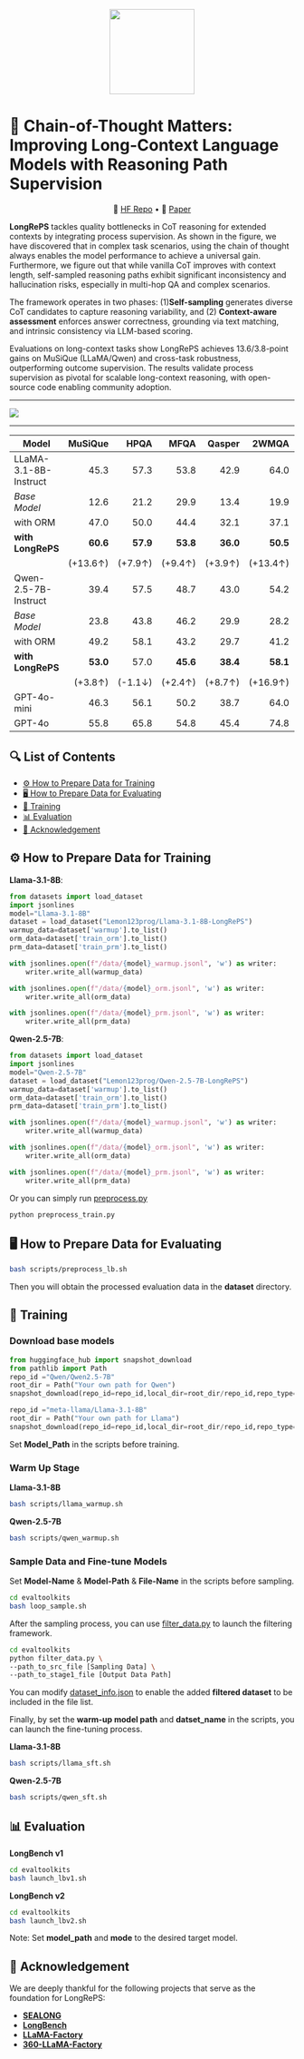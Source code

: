 <p align="center">
    <img src="pics/llama.png" width="150" style="margin-bottom: 0.2;"/>
<p>

# 📖 Chain-of-Thought Matters: Improving Long-Context Language Models with Reasoning Path Supervision

<p align="center">
    🤗 <a href="https://huggingface.co/collections/Lemon123prog/longreps-67c54f91b940623729f7ba9e" target="_blank">HF Repo</a> • 📃 <a href="https://arxiv.org/pdf/2502.20790" target="_blank">Paper</a>
</p>

**LongRePS** tackles quality bottlenecks in CoT reasoning for extended contexts by integrating process supervision. As shown in the figure, we have discovered that in complex task scenarios, using the chain of thought always enables the model performance to achieve a universal gain. Furthermore, we figure out that while vanilla CoT improves with context length, self-sampled reasoning paths exhibit significant inconsistency and hallucination risks, especially in multi-hop QA and complex scenarios.


The framework operates in two phases: (1) **​Self-sampling**​ generates diverse CoT candidates to capture reasoning variability, and (2) **​Context-aware assessment**​ enforces answer correctness, grounding via text matching, and intrinsic consistency via LLM-based scoring.


Evaluations on long-context tasks show LongRePS achieves 13.6/3.8-point gains on MuSiQue (LLaMA/Qwen) and cross-task robustness, outperforming outcome supervision. The results validate process supervision as pivotal for scalable long-context reasoning, with open-source code enabling community adoption.
***
![](pics/combined_plot.png)
***

| Model                      | MuSiQue | HPQA  | MFQA  | Qasper | 2WMQA | SQA  | MQA  | Avg.  |
|----------------------------|--------:|------:|------:|-------:|------:|-----:|-----:|------:|
| ​LLaMA-3.1-8B-Instruct​  | 45.3    | 57.3  | 53.8  | 42.9   | 64.0  | 29.3 | 32.2 | 46.4  |
| _Base Model_                | 12.6    | 21.2  | 29.9  | 13.4   | 19.9  | 1.2  | 1.7  | 14.3  |
| with ORM      | 47.0    | 50.0  | 44.4  | 32.1   | 37.1  | 17.1 | 14.8 | 34.7  |
| **with ​LongRePS**​             | **60.6**    | **57.9**  | **53.8**  | **36.0**   | **50.5**  | **28.1** | **31.3** | **44.0**  |
|                            | (+13.6↑)| (+7.9↑)|(+9.4↑)|(+3.9↑)|(+13.4↑)|(+11.0↑)|(+16.5↑)|(+9.3↑)|
| ​Qwen-2.5-7B-Instruct​   | 39.4    | 57.5  | 48.7  | 43.0   | 54.2  | 34.2 | 33.0 | 44.3  |
| _Base Model_                | 23.8    | 43.8  | 46.2  | 29.9   | 28.2  | 30.5 | 32.2 | 33.5  |
| with ORM     | 49.2    | 58.1  | 43.2  | 29.7   | 41.2  | 20.7 | 17.4 | 37.1  |
| **with ​LongRePS**​             | **53.0**    | 57.0  | **45.6**  | **38.4**   | **58.1**  | **30.5** | **33.9** | **45.2**  |
|                            | (+3.8↑) |(-1.1↓)|(+2.4↑)|(+8.7↑)|(+16.9↑)|(+9.8↑)|(+16.5↑)|(+8.1↑)|
| ​GPT-4o-mini​            | 46.3    | 56.1  | 50.2  | 38.7   | 64.0  | 34.2 | 34.2 | 46.2  |
| ​GPT-4o                 | 55.8    | 65.8  | 54.8  | 45.4   | 74.8  | 46.0 | 47.2 | 55.7  |

## 🔍 List of Contents
- [⚙️ How to Prepare Data for Training](#how-to-Prepare-Data-for-Training)
- [🖥️ How to Prepare Data for Evaluating](#how-to-Prepare-Data-for-Evaluating)
- [🍧 Training](#training)
- [📊 Evaluation](#evaluation)
- [📄 Acknowledgement](#acknowledgement)

<a name="how-to-Prepare-Data-for-Training"></a>

## ⚙️ How to Prepare Data for Training

**Llama-3.1-8B**:
```python
from datasets import load_dataset
import jsonlines
model="Llama-3.1-8B"
dataset = load_dataset("Lemon123prog/Llama-3.1-8B-LongRePS")
warmup_data=dataset['warmup'].to_list()
orm_data=dataset['train_orm'].to_list()
prm_data=dataset['train_prm'].to_list()

with jsonlines.open(f"/data/{model}_warmup.jsonl", 'w') as writer:
    writer.write_all(warmup_data)

with jsonlines.open(f"/data/{model}_orm.jsonl", 'w') as writer:
    writer.write_all(orm_data)

with jsonlines.open(f"/data/{model}_prm.jsonl", 'w') as writer:
    writer.write_all(prm_data)
```

**Qwen-2.5-7B**:
```python
from datasets import load_dataset
import jsonlines
model="Qwen-2.5-7B"
dataset = load_dataset("Lemon123prog/Qwen-2.5-7B-LongRePS")
warmup_data=dataset['warmup'].to_list()
orm_data=dataset['train_orm'].to_list()
prm_data=dataset['train_prm'].to_list()

with jsonlines.open(f"/data/{model}_warmup.jsonl", 'w') as writer:
    writer.write_all(warmup_data)

with jsonlines.open(f"/data/{model}_orm.jsonl", 'w') as writer:
    writer.write_all(orm_data)

with jsonlines.open(f"/data/{model}_prm.jsonl", 'w') as writer:
    writer.write_all(prm_data)
```

Or you can simply run [preprocess.py](preprocess.py)
```bash
python preprocess_train.py
```

<a name="how-to-Prepare-Data-for-Evaluating"></a>

## 🖥️ How to Prepare Data for Evaluating

```bash
bash scripts/preprocess_lb.sh
```
Then you will obtain the processed evaluation data in the **dataset** directory.

<a name="training"></a>

## 🍧 Training

### Download base models

```python
from huggingface_hub import snapshot_download
from pathlib import Path
repo_id ="Qwen/Qwen2.5-7B"
root_dir = Path("Your own path for Qwen")
snapshot_download(repo_id=repo_id,local_dir=root_dir/repo_id,repo_type="model")

repo_id ="meta-llama/Llama-3.1-8B"
root_dir = Path("Your own path for Llama")
snapshot_download(repo_id=repo_id,local_dir=root_dir/repo_id,repo_type="model")
```

Set **Model_Path** in the scripts before training.

### Warm Up Stage

**Llama-3.1-8B**
```bash
bash scripts/llama_warmup.sh
```

**Qwen-2.5-7B**
```bash
bash scripts/qwen_warmup.sh
```

### Sample Data and Fine-tune Models

Set **Model-Name** & **Model-Path** & **File-Name** in the scripts before sampling.
```bash
cd evaltoolkits
bash loop_sample.sh
```

After the sampling process, you can use [filter_data.py](evaltoolkits/filter_data.py) to launch the filtering framework.

```bash
cd evaltoolkits
python filter_data.py \
--path_to_src_file [Sampling Data] \
--path_to_stage1_file [Output Data Path]
```

You can modify [dataset_info.json](data/dataset_info.json) to enable the added **filtered dataset** to be included in the file list.

Finally, by set the **warm-up model path** and **datset_name** in the scripts, you can launch the fine-tuning process.

**Llama-3.1-8B**
```bash
bash scripts/llama_sft.sh
```

**Qwen-2.5-7B**
```bash
bash scripts/qwen_sft.sh
```

<a name="evaluation"></a>

## 📊 Evaluation

**LongBench v1**
```bash
cd evaltoolkits
bash launch_lbv1.sh
```

**LongBench v2**
```bash
cd evaltoolkits
bash launch_lbv2.sh
```

Note: Set **model_path** and **mode** to the desired target model.

<a name="acknowledgement"></a>

## 📄 Acknowledgement
We are deeply thankful for the following projects that serve as the foundation for LongRePS:

* [**SEALONG**](https://github.com/SihengLi99/SEALONG)
* [**LongBench**](https://github.com/THUDM/LongBench)
* [**LLaMA-Factory**](https://github.com/hiyouga/LLaMA-Factory)
* [**360-LLaMA-Factory**](https://github.com/Qihoo360/360-LLaMA-Factory)

